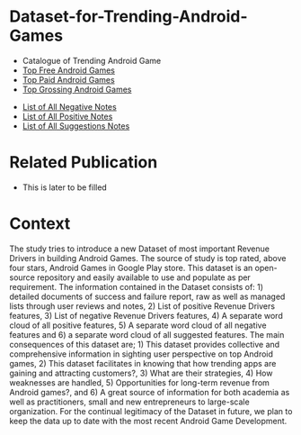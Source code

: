 # Dataset-for-Trending-Android-Games
* Catalogue of Trending Android Game
 *  [Top Free Android Games](https://github.com/AndroidGamesResearch/Dataset-for-Trending-Android-Games/blob/main/Top%20Free%20games.csv)
 *  [Top Paid Android Games](https://github.com/AndroidGamesResearch/Dataset-for-Trending-Android-Games/blob/main/Top%20Paid%20games.csv)
 *  [Top Grossing Android Games](https://github.com/AndroidGamesResearch/Dataset-for-Trending-Android-Games/blob/main/Top%20grossing%20games.csv)
- [List of All Negative Notes](https://github.com/AndroidGamesResearch/Dataset-for-Trending-Android-Games/blob/main/List%20of%20Negative%20Notes.csv)
- [List of All Positive Notes](https://github.com/AndroidGamesResearch/Dataset-for-Trending-Android-Games/blob/main/List%20of%20Positive%20Notes.csv)
- [List of All Suggestions Notes](https://github.com/AndroidGamesResearch/Dataset-for-Trending-Android-Games/blob/main/List%20of%20Suggestions%20Notes.csv)


# Related Publication 
- This is later to be filled 

# Context 
The study tries to introduce a new Dataset of most important Revenue Drivers in building Android Games. The source of study is top rated, above four stars, Android Games in Google Play store. This dataset is an open-source repository and easily available to use and populate as per requirement. The information contained in the Dataset consists of: 1) detailed documents of success and failure report, raw as well as managed lists through user reviews and notes, 2) List of positive Revenue Drivers features, 3) List of negative Revenue Drivers features, 4) A separate word cloud of all positive features, 5) A separate word cloud of all negative features and 6) a separate word cloud of all suggested features. The main consequences of this dataset are; 1) This dataset provides collective and comprehensive information in sighting user perspective on top Android games, 2) This dataset  facilitates in knowing that how trending apps are gaining and attracting customers?, 3) What are their strategies, 4) How weaknesses are handled, 5) Opportunities for long-term revenue from Android games?, and 6) A great source of information for both academia as well as practitioners, small and new entrepreneurs to large-scale organization. For the continual legitimacy of the Dataset in future, we plan to keep the data up to date with the most recent Android Game Development. 
